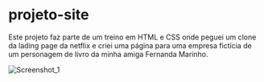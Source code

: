 # projeto-site
 Este projeto faz parte de um treino em HTML e CSS onde peguei um clone da lading page da netflix e criei uma página para uma empresa fictícia de um personagem de livro da minha amiga Fernanda Marinho.
 
 ![Screenshot_1](https://user-images.githubusercontent.com/67671454/99852063-f3ac2f00-2b5e-11eb-92d4-1ffa813513b1.jpg)
